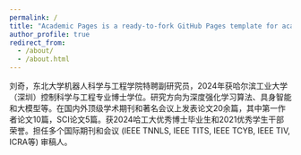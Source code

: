 ```yaml
---
permalink: /
title: "Academic Pages is a ready-to-fork GitHub Pages template for academic personal websites"
author_profile: true
redirect_from: 
  - /about/
  - /about.html
---
```


刘奇，东北大学机器人科学与工程学院特聘副研究员，2024年获哈尔滨工业大学（深圳）控制科学与工程专业博士学位。研究方向为深度强化学习算法、具身智能和大模型等。在国内外顶级学术期刊和著名会议上发表论文20余篇，其中第一作者论文10篇，SCI论文5篇。获2024哈工大优秀博士毕业生和2021优秀学生干部荣誉。担任多个国际期刊和会议 (IEEE TNNLS, IEEE TITS, IEEE TCYB, IEEE TIV, ICRA等) 审稿人。
